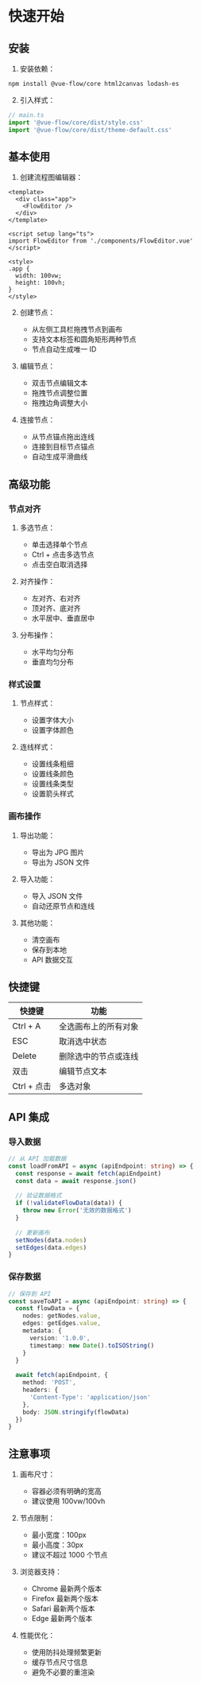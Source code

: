 # 快速开始

## 安装

1. 安装依赖：

```bash
npm install @vue-flow/core html2canvas lodash-es
```

2. 引入样式：

```typescript
// main.ts
import '@vue-flow/core/dist/style.css'
import '@vue-flow/core/dist/theme-default.css'
```

## 基本使用

1. 创建流程图编辑器：

```vue
<template>
  <div class="app">
    <FlowEditor />
  </div>
</template>

<script setup lang="ts">
import FlowEditor from './components/FlowEditor.vue'
</script>

<style>
.app {
  width: 100vw;
  height: 100vh;
}
</style>
```

2. 创建节点：
   - 从左侧工具栏拖拽节点到画布
   - 支持文本标签和圆角矩形两种节点
   - 节点自动生成唯一 ID

3. 编辑节点：
   - 双击节点编辑文本
   - 拖拽节点调整位置
   - 拖拽边角调整大小

4. 连接节点：
   - 从节点锚点拖出连线
   - 连接到目标节点锚点
   - 自动生成平滑曲线

## 高级功能

### 节点对齐

1. 多选节点：
   - 单击选择单个节点
   - Ctrl + 点击多选节点
   - 点击空白取消选择

2. 对齐操作：
   - 左对齐、右对齐
   - 顶对齐、底对齐
   - 水平居中、垂直居中

3. 分布操作：
   - 水平均匀分布
   - 垂直均匀分布

### 样式设置

1. 节点样式：
   - 设置字体大小
   - 设置字体颜色

2. 连线样式：
   - 设置线条粗细
   - 设置线条颜色
   - 设置线条类型
   - 设置箭头样式

### 画布操作

1. 导出功能：
   - 导出为 JPG 图片
   - 导出为 JSON 文件

2. 导入功能：
   - 导入 JSON 文件
   - 自动还原节点和连线

3. 其他功能：
   - 清空画布
   - 保存到本地
   - API 数据交互

## 快捷键

| 快捷键 | 功能 |
|--------|------|
| Ctrl + A | 全选画布上的所有对象 |
| ESC | 取消选中状态 |
| Delete | 删除选中的节点或连线 |
| 双击 | 编辑节点文本 |
| Ctrl + 点击 | 多选对象 |

## API 集成

### 导入数据

```typescript
// 从 API 加载数据
const loadFromAPI = async (apiEndpoint: string) => {
  const response = await fetch(apiEndpoint)
  const data = await response.json()
  
  // 验证数据格式
  if (!validateFlowData(data)) {
    throw new Error('无效的数据格式')
  }
  
  // 更新画布
  setNodes(data.nodes)
  setEdges(data.edges)
}
```

### 保存数据

```typescript
// 保存到 API
const saveToAPI = async (apiEndpoint: string) => {
  const flowData = {
    nodes: getNodes.value,
    edges: getEdges.value,
    metadata: {
      version: '1.0.0',
      timestamp: new Date().toISOString()
    }
  }
  
  await fetch(apiEndpoint, {
    method: 'POST',
    headers: {
      'Content-Type': 'application/json'
    },
    body: JSON.stringify(flowData)
  })
}
```

## 注意事项

1. 画布尺寸：
   - 容器必须有明确的宽高
   - 建议使用 100vw/100vh

2. 节点限制：
   - 最小宽度：100px
   - 最小高度：30px
   - 建议不超过 1000 个节点

3. 浏览器支持：
   - Chrome 最新两个版本
   - Firefox 最新两个版本
   - Safari 最新两个版本
   - Edge 最新两个版本

4. 性能优化：
   - 使用防抖处理频繁更新
   - 缓存节点尺寸信息
   - 避免不必要的重渲染 